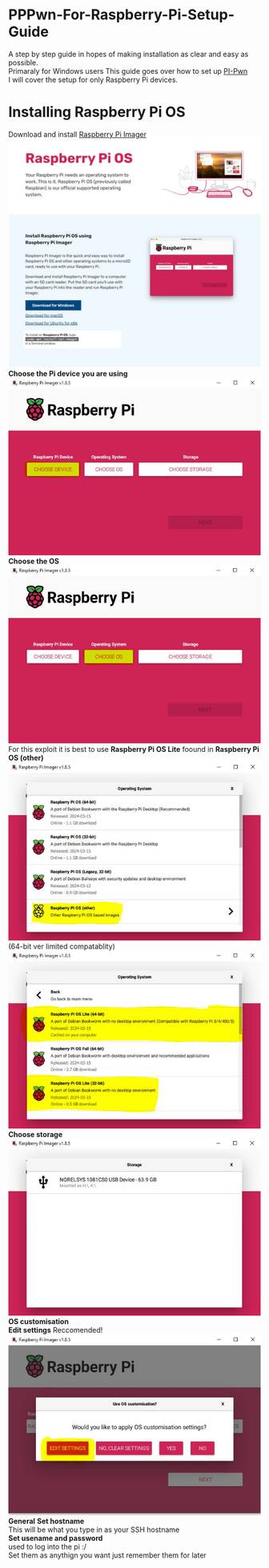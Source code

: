 # PPPwn-For-Raspberry-Pi-Setup-Guide
A step by step guide in hopes of making installation as clear and easy as possible.  
Primaraly for Windows users 
This guide goes over how to set up [PI-Pwn](https://github.com/stooged/PI-Pwn?tab=readme-ov-file#pi-pwn)  
I will cover the setup for only Raspberry Pi devices.  
# Installing Raspberry Pi OS  
Download and install [Raspberry Pi Imager](https://www.raspberrypi.com/software/)  
![-](PiImager.JPG)   
**Choose the Pi device you are using**  
![-](PiDevice.JPG)  
**Choose the OS**  
![-](ChooseOS.JPG)  
For this exploit it is best to use **Raspberry Pi OS Lite** foound in **Raspberry Pi OS (other)**  
![-](PiOSother.JPG)  
(64-bit ver limited compatablity)
![-](64-bit.JPG)  
**Choose storage**  
![-](ChooseStr.JPG)  
**OS customisation**  
**Edit settings** Reccomended!   
![-](imgs/EditSettings.JPG)  
**General**
**Set hostname**  
 This will be what you type in as your SSH hostname  
**Set usename and password**  
used to log into the pi :/   
Set them as anythign you want just remember them for later
 



 


